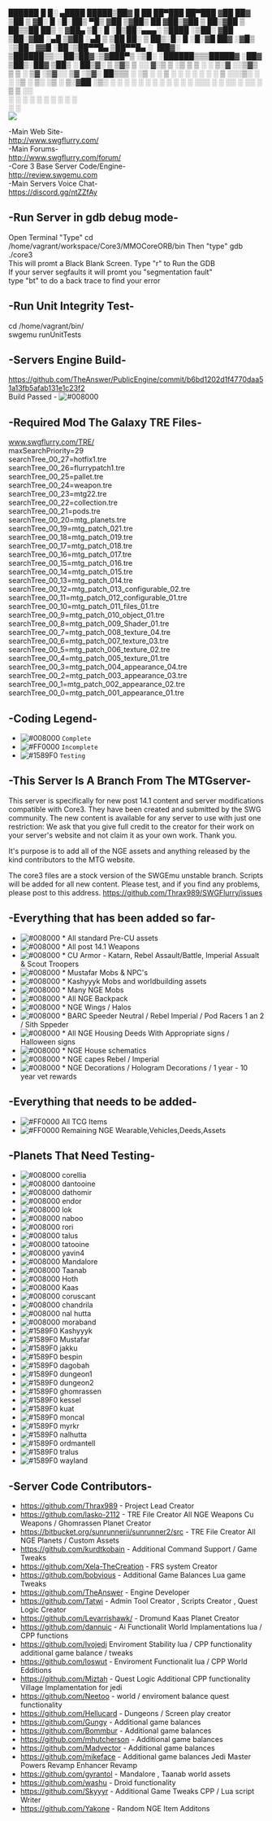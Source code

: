   ██████  █     █░ ▄████      █████▒██▓     █    ██  ██▀███   ██▀███ ▓██   ██▓
▒██    ▒ ▓█░ █ ░█░██▒ ▀█▒   ▓██   ▒▓██▒     ██  ▓██▒▓██ ▒ ██▒▓██ ▒ ██▒▒██  ██▒
░ ▓██▄   ▒█░ █ ░█▒██░▄▄▄░   ▒████ ░▒██░    ▓██  ▒██░▓██ ░▄█ ▒▓██ ░▄█ ▒ ▒██ ██░
  ▒   ██▒░█░ █ ░█░▓█  ██▓   ░▓█▒  ░▒██░    ▓▓█  ░██░▒██▀▀█▄  ▒██▀▀█▄   ░ ▐██▓░
▒██████▒▒░░██▒██▓░▒▓███▀▒   ░▒█░   ░██████▒▒▒█████▓ ░██▓ ▒██▒░██▓ ▒██▒ ░ ██▒▓░
▒ ▒▓▒ ▒ ░░ ▓░▒ ▒  ░▒   ▒     ▒ ░   ░ ▒░▓  ░░▒▓▒ ▒ ▒ ░ ▒▓ ░▒▓░░ ▒▓ ░▒▓░  ██▒▒▒ 
░ ░▒  ░ ░  ▒ ░ ░   ░   ░     ░     ░ ░ ▒  ░░░▒░ ░ ░   ░▒ ░ ▒░  ░▒ ░ ▒░▓██ ░▒░ 
░  ░  ░    ░   ░ ░ ░   ░     ░ ░     ░ ░    ░░░ ░ ░   ░░   ░   ░░   ░ ▒ ▒ ░░  
      ░      ░         ░               ░  ░   ░        ░        ░     ░ ░     
                                                                      ░ ░     <br>
<img src="http://i.imgur.com/OB4Pa6a.png"><br>

-Main Web Site-<br>
http://www.swgflurry.com/<br>
-Main Forums-<br>
http://www.swgflurry.com/forum/<br>
-Core 3 Base Server Code/Engine-<br>
http://review.swgemu.com<br>
-Main Servers Voice Chat-<br>
https://discord.gg/ntZZfAy<br>

## -Run Server in gdb debug mode-
Open Terminal "Type" cd /home/vagrant/workspace/Core3/MMOCoreORB/bin Then "type" gdb ./core3 <br>
This will promt a Black Blank Screen. Type "r" to Run the GDB<br>
If your server segfaults it will promt you "segmentation fault"<br>
type "bt" to do a back trace to find your error<br>

## -Run Unit Integrity Test-
cd /home/vagrant/bin/<br>
swgemu runUnitTests<br> 

## -Servers Engine Build-
https://github.com/TheAnswer/PublicEngine/commit/b6bd1202d1f4770daa51a13fb5afab131e1c23f2<br>
Build Passed - ![#008000](https://placehold.it/15/008000/000000?text=+)

## -Required Mod The Galaxy TRE Files-
www.swgflurry.com/TRE/<br>
	maxSearchPriority=29<br>
	searchTree_00_27=hotfix1.tre<br>
	searchTree_00_26=flurrypatch1.tre<br>
	searchTree_00_25=pallet.tre<br>
	searchTree_00_24=weapon.tre<br>
	searchTree_00_23=mtg22.tre<br>
	searchTree_00_22=collection.tre<br>
	searchTree_00_21=pods.tre<br>
	searchTree_00_20=mtg_planets.tre<br>
	searchTree_00_19=mtg_patch_021.tre<br>
	searchTree_00_18=mtg_patch_019.tre<br>
	searchTree_00_17=mtg_patch_018.tre<br>
	searchTree_00_16=mtg_patch_017.tre<br>
	searchTree_00_15=mtg_patch_016.tre<br>
	searchTree_00_14=mtg_patch_015.tre<br>
	searchTree_00_13=mtg_patch_014.tre<br>
	searchTree_00_12=mtg_patch_013_configurable_02.tre<br>
	searchTree_00_11=mtg_patch_012_configurable_01.tre<br>
	searchTree_00_10=mtg_patch_011_files_01.tre<br>
	searchTree_00_9=mtg_patch_010_object_01.tre<br>
	searchTree_00_8=mtg_patch_009_Shader_01.tre<br>
	searchTree_00_7=mtg_patch_008_texture_04.tre<br>
	searchTree_00_6=mtg_patch_007_texture_03.tre<br>
	searchTree_00_5=mtg_patch_006_texture_02.tre<br>
	searchTree_00_4=mtg_patch_005_texture_01.tre<br>
	searchTree_00_3=mtg_patch_004_appearance_04.tre<br>
	searchTree_00_2=mtg_patch_003_appearance_03.tre<br>
	searchTree_00_1=mtg_patch_002_appearance_02.tre<br>
	searchTree_00_0=mtg_patch_001_appearance_01.tre<br>
	
## -Coding Legend-
- ![#008000](https://placehold.it/15/008000/000000?text=+) `Complete`
- ![#FF0000](https://placehold.it/15/FF0000/000000?text=+) `Incomplete`
- ![#1589F0](https://placehold.it/15/1589F0/000000?text=+) `Testing`

## -This Server Is A Branch From The MTGserver-

This server is specifically for new post 14.1 content and server modifications compatible with Core3. They have been created and submitted by the SWG community. The new content is available for any server to use with just one restriction: We ask that you give full credit to the creator for their work on your server's website and not claim it as your own work. Thank you.

It's purpose is to add all of the NGE assets and anything released by the kind contributors to the MTG website.

The core3 files are a stock version of the SWGEmu unstable branch. Scripts will be added for all new content. Please test, and if you find any problems, please post to this address. https://github.com/Thrax989/SWGFlurry/issues

## -Everything that has been added so far-
- ![#008000](https://placehold.it/15/008000/000000?text=+) * All standard Pre-CU assets
- ![#008000](https://placehold.it/15/008000/000000?text=+) * All post 14.1 Weapons
- ![#008000](https://placehold.it/15/008000/000000?text=+) * CU Armor - Katarn, Rebel Assault/Battle, Imperial Assualt & Scout Troopers
- ![#008000](https://placehold.it/15/008000/000000?text=+) * Mustafar Mobs & NPC's
- ![#008000](https://placehold.it/15/008000/000000?text=+) * Kashyyyk Mobs and worldbuilding assets
- ![#008000](https://placehold.it/15/008000/000000?text=+) * Many NGE Mobs
- ![#008000](https://placehold.it/15/008000/000000?text=+) * All NGE Backpack
- ![#008000](https://placehold.it/15/008000/000000?text=+) * NGE Wings / Halos
- ![#008000](https://placehold.it/15/008000/000000?text=+) * BARC Speeder Neutral / Rebel Imperial / Pod Racers 1 an 2 / Sith Sppeder
- ![#008000](https://placehold.it/15/008000/000000?text=+) * All NGE Housing Deeds With Appropriate signs / Halloween signs
- ![#008000](https://placehold.it/15/008000/000000?text=+) * NGE House schematics 
- ![#008000](https://placehold.it/15/008000/000000?text=+) * NGE capes Rebel / Imperial
- ![#008000](https://placehold.it/15/008000/000000?text=+) * NGE Decorations / Hologram Decorations / 1 year - 10 year vet rewards 

## -Everything that needs to be added-
- ![#FF0000](https://placehold.it/15/FF0000/000000?text=+) All TCG Items
- ![#FF0000](https://placehold.it/15/FF0000/000000?text=+) Remaining NGE Wearable,Vehicles,Deeds,Assets

## -Planets That Need Testing-
- ![#008000](https://placehold.it/15/008000/000000?text=+) corellia
- ![#008000](https://placehold.it/15/008000/000000?text=+) dantooine
- ![#008000](https://placehold.it/15/008000/000000?text=+) dathomir
- ![#008000](https://placehold.it/15/008000/000000?text=+) endor
- ![#008000](https://placehold.it/15/008000/000000?text=+) lok
- ![#008000](https://placehold.it/15/008000/000000?text=+) naboo
- ![#008000](https://placehold.it/15/008000/000000?text=+) rori
- ![#008000](https://placehold.it/15/008000/000000?text=+) talus
- ![#008000](https://placehold.it/15/008000/000000?text=+) tatooine
- ![#008000](https://placehold.it/15/008000/000000?text=+) yavin4
- ![#008000](https://placehold.it/15/008000/000000?text=+) Mandalore
- ![#008000](https://placehold.it/15/008000/000000?text=+) Taanab
- ![#008000](https://placehold.it/15/008000/000000?text=+) Hoth
- ![#008000](https://placehold.it/15/008000/000000?text=+) Kaas
- ![#008000](https://placehold.it/15/008000/000000?text=+) coruscant
- ![#008000](https://placehold.it/15/008000/000000?text=+) chandrila
- ![#008000](https://placehold.it/15/008000/000000?text=+) nal hutta
- ![#008000](https://placehold.it/15/008000/000000?text=+) moraband
- ![#1589F0](https://placehold.it/15/1589F0/000000?text=+) Kashyyyk
- ![#1589F0](https://placehold.it/15/1589F0/000000?text=+) Mustafar
- ![#1589F0](https://placehold.it/15/1589F0/000000?text=+) jakku
- ![#1589F0](https://placehold.it/15/1589F0/000000?text=+) bespin
- ![#1589F0](https://placehold.it/15/1589F0/000000?text=+) dagobah
- ![#1589F0](https://placehold.it/15/1589F0/000000?text=+) dungeon1
- ![#1589F0](https://placehold.it/15/1589F0/000000?text=+) dungeon2
- ![#1589F0](https://placehold.it/15/1589F0/000000?text=+) ghomrassen
- ![#1589F0](https://placehold.it/15/1589F0/000000?text=+) kessel
- ![#1589F0](https://placehold.it/15/1589F0/000000?text=+) kuat
- ![#1589F0](https://placehold.it/15/1589F0/000000?text=+) moncal
- ![#1589F0](https://placehold.it/15/1589F0/000000?text=+) myrkr
- ![#1589F0](https://placehold.it/15/1589F0/000000?text=+) nalhutta
- ![#1589F0](https://placehold.it/15/1589F0/000000?text=+) ordmantell
- ![#1589F0](https://placehold.it/15/1589F0/000000?text=+) tralus
- ![#1589F0](https://placehold.it/15/1589F0/000000?text=+) wayland

## -Server Code Contributors-
* https://github.com/Thrax989 - Project Lead Creator
* https://github.com/lasko-2112 - TRE File Creator All NGE Weapons Cu Weapons / Ghomrassen Planet Creator
* https://bitbucket.org/sunrunnerii/sunrunner2/src - TRE File Creator All NGE Planets / Custom Assets
* https://github.com/kurdtkobain - Additional Command Support / Game Tweaks
* https://github.com/Xela-TheCreation - FRS system Creator
* https://github.com/bobvious - Additional Game Balances Lua game Tweaks
* https://github.com/TheAnswer - Engine Developer 
* https://github.com/Tatwi - Admin Tool Creator , Scripts Creator , Quest Logic Creator
* https://github.com/Levarrishawk/ - Dromund Kaas Planet Creator
* https://github.com/dannuic - Ai Functionalit World Implamentations lua / CPP functions
* https://github.com/Ivojedi Enviroment Stability lua / CPP functionality additional game balance / tweaks
* https://github.com/loswut - Enviroment Functionalit lua / CPP World Edditions
* https://github.com/Miztah - Quest Logic Additional CPP functionality Village Implamentation for jedi
* https://github.com/Neetoo - world / enviroment balance quest functionality 
* https://github.com/Hellucard - Dungeons / Screen play creator 
* https://github.com/Gungy - Additional game balances 
* https://github.com/Bommbur - Additional game balances 
* https://github.com/mhutcherson - Additional game balances 
* https://github.com/Madvector - Additional game balances 
* https://github.com/mikeface - Additional game balances Jedi Master Powers Revamp Enhancer Revamp
* https://github.com/gyrantol - Mandalore , Taanab  world assets
* https://github.com/washu - Droid functionality
* https://github.com/Skyyyr - Additional Game Tweaks CPP / Lua script Writer
* https://github.com/Yakone - Random NGE Item Additons
